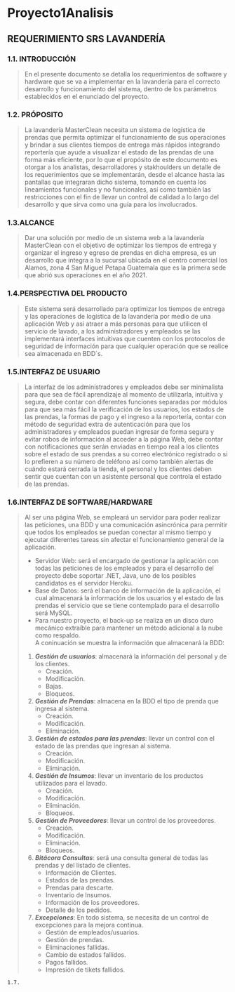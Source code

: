 # Proyecto1Analisis
## REQUERIMIENTO SRS LAVANDERÍA<br>
### 1.1. INTRODUCCIÓN<br>
> En el presente documento se detalla los requerimientos de software y hardware 
> que se va a implementar en la lavandería para el correcto desarrollo y funcionamiento del sistema, 
> dentro de los parámetros establecidos en el enunciado del proyecto.  
### 1.2. PRÓPOSITO<br>
> La lavandería MasterClean necesita un sistema de logística de prendas que permita optimizar el 
> funcionamiento de sus operaciones y brindar a sus clientes tiempos de entrega más rápidos integrando 
> reportería que ayude a visualizar el estado de las prendas de una forma más eficiente, por lo que el 
> propósito de este documento es otorgar a los analistas, desarrolladores y stakhoulders un detalle 
> de los requerimientos que se implementarán, desde el alcance hasta las pantallas que integraran dicho sistema, 
> tomando en cuenta los lineamientos funcionales y no funcionales, así como también las restricciones 
> con el fin de llevar un control de calidad a lo largo del desarrollo y que sirva como una guía para los involucrados.  
### 1.3.ALCANCE<br>
> Dar una solución por medio de un sistema web a la lavandería MasterClean con el objetivo de optimizar los tiempos de 
> entrega y organizar el ingreso y egreso de prendas en dicha empresa, es un desarrollo que integra a la sucursal 
> ubicada en el centro comercial los Alamos, zona 4 San Miguel Petapa Guatemala que es la primera sede que abrió sus 
> operaciones en el año 2021.  
### 1.4.PERSPECTIVA DEL PRODUCTO<br>
> Este sistema será desarrollado para optimizar los tiempos de entrega y las operaciones de logística de la lavandería 
> por medio de una aplicación Web y así atraer a más personas para que utilicen el servicio de lavado, a los 
> administradores y empleados se las implementará interfaces intuitivas que cuenten con los protocolos de seguridad 
> de información para que cualquier operación que se realice sea almacenada en BDD´s.  
### 1.5.INTERFAZ DE USUARIO<br>
> La interfaz de los administradores y empleados debe ser minimalista para que sea de fácil aprendizaje al momento 
> de utilizarla, intuitiva y segura, debe contar con diferentes funciones separadas por módulos para que sea más 
> fácil la verificación de los usuarios, los estados de las prendas, la formas de pago y el ingreso a la reportería, 
> contar con método de seguridad extra de autenticación para que los administradores y empleados puedan ingresar de forma 
> segura y evitar robos de información al acceder a la página Web, debe contar con notificaciones que serán enviadas 
> en tiempo real a los clientes sobre el estado de sus prendas a su correo electrónico registrado o si lo prefieren 
> a su número de teléfono así como también alertas de cuándo estará cerrada la tienda, el personal y los clientes 
> deben sentir que cuentan con un asistente personal que controla el estado de las prendas.  
### 1.6.INTERFAZ DE SOFTWARE/HARDWARE<br>
> Al ser una página Web, se empleará un servidor para poder realizar las peticiones, una BDD y una comunicación 
> asincrónica para permitir que todos los empleados se puedan conectar al mismo tiempo y ejecutar diferentes tareas 
> sin afectar el funcionamiento general de la aplicación.  
>  - Servidor Web: será el encargado de gestionar la aplicación con todas las peticiones de los empleados y para el 
>  desarrollo del proyecto debe soportar .NET, Java, uno de los posibles candidatos es el servidor Heroku.  
>  - Base de Datos: será el banco de información de la aplicación, el cual almacenará la información de los usuarios 
>  y el estado de las prendas el servicio que se tiene contemplado para el desarrollo será MySQL.  
>  - Para nuestro proyecto, el back-up se realiza en un disco duro mecánico extraíble para mantener un método 
>  adicional a la nube como respaldo.  
> A coninuación se muestra la información que almacenará la BDD:  
>   1. ***Gestión de usuarios***: almacenará la información del personal y de los clientes.  
>       - Creación.  
>       - Modificación.  
>       - Bajas.  
>       - Bloqueos.  
>   2. ***Gestión de Prendas***: almacena en la BDD el tipo de prenda que ingresa al sistema.  
>       - Creación.  
>       - Modificación.  
>       - Eliminación.  
>   3. ***Gestión de estados para las prendas***: llevar un control con el estado de las prendas que ingresan al sistema.  
>       - Creación.  
>       - Modificación.  
>       - Eliminación.  
>   4. ***Gestión de Insumos***: llevar un inventario de los productos utilizados para el lavado.  
>       - Creación.  
>       - Modificación.  
>       - Eliminación.  
>       - Bloqueos.
>   5. ***Gestión de Proveedores***: llevar un control de los proveedores.  
>       - Creación.  
>       - Modificación.  
>       - Eliminación.  
>       - Bloqueos.  
>   6. ***Bitácora Consultas***: será una consulta general de todas las prendas y del listado de clientes.  
>       - Información de Clientes.  
>       - Estados de las prendas.  
>       - Prendas para descarte.  
>       - Inventario de Insumos.  
>       - Información de los proveedores.  
>       - Detalle de los pedidos.  
>   7. ***Excepciones***: En todo sistema, se necesita de un control de excepciones para la mejora continua.  
>       - Gestión de empleados/usuarios.  
>       - Gestión de prendas.  
>       - Eliminaciones fallidas.  
>       - Cambio de estados fallidos.  
>       - Pagos fallidos.  
>       - Impresión de tikets fallidos.  




            

    1.7.

    